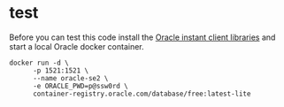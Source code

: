 # test
Before you can test this code install the [Oracle instant client libraries](http://www.oracle.com/technetwork/database/database-technologies/instant-client/overview/index.html) and
 start a local Oracle docker container.


```
docker run -d \
      -p 1521:1521 \
      --name oracle-se2 \
      -e ORACLE_PWD=p@ssw0rd \
      container-registry.oracle.com/database/free:latest-lite
```
